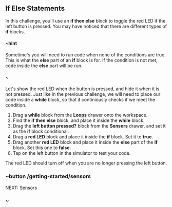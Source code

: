 ## If Else Statements

In this challenge, you'll use an **if then else** block to toggle the red LED if the left button is pressed.
You may have noticed that there are different types of **if** blocks.

#### ~hint

Sometime's you will need to run code when none of the conditions are true. This is what the **else** part of an **if** block is for. 
If the condition is not met, code inside the **else** part will be run. 

#### ~

Let's show the red LED when the button is pressed, and hide it when it is not pressed. 
Just like in the previous challenge, we will need to place our code inside a **while** block, so that it continiously checks if we meet the condition.

1. Drag a **while** block from the **Loops** drawer onto the workspace. 
2. Find the **if then else** block, and place it inside the **while** block. 
3. Drag the **left button pressed?** block from the **Sensors** drawer, and set it as the **if** block conditional.
4. Drag a **red LED** block and place it inside the **if** block. Set it to **true**. 
5. Drag another **red LED** block and place it inside the **else** part of the **if** block. Set this one to **false**. 
6. Tap on the left button in the simulator to test your code.

The red LED should turn off when you are no longer pressing the left button.

### ~button /getting-started/sensors
NEXT: Sensors
### ~